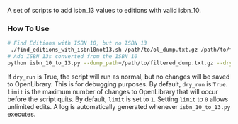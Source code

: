 A set of scripts to add isbn_13 values to editions with valid isbn_10.
### How To Use
```bash
# Find Editions with ISBN 10, but no ISBN 13
 ./find_editions_with_isbn10not13.sh /path/to/ol_dump.txt.gz /path/to/filtered_dump.txt.gz
# Add ISBN 13s converted from the ISBN 10
python isbn_10_to_13.py --dump_path=/path/to/filtered_dump.txt.gz --dry_run=<bool> --limit=<init>
```
If `dry_run` is True, the script will run as normal, but no changes will be saved to OpenLibrary.
This is for debugging purposes. By default, `dry_run` is `True`.
`limit` is the maximum number of changes to OpenLibrary that will occur before the script quits.
By default, `limit` is set to `1`. Setting `limit` to `0` allows unlimited edits.
A log is automatically generated whenever `isbn_10_to_13.py` executes.
